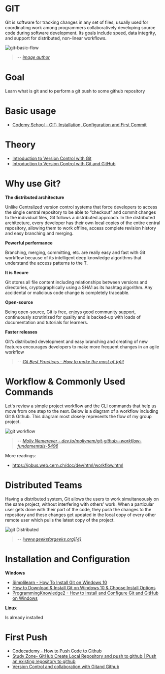 # GIT

Git is software for tracking changes in any set of files, usually used for coordinating work among programmers collaboratively developing source code during software development. Its goals include speed, data integrity, and support for distributed, non-linear workflows.

![git-basic-flow](https://securitypatterns.io/images/01-code-mgmt/overview.png)
> -- <cite>[image author][1]</cite>

# Goal

Learn what is git and to perform a git push to some github repository

# Basic usage

- [Codemy School - GIT: Installation, Configuration and First Commit](https://www.youtube.com/watch?v=QqP7YZlZEOo&ab_channel=CodemySchool)

# Theory

- [Introduction to Version Control with Git](https://warwick.ac.uk/research/rtp/sc/rse/training/introgit/introduction_to_version_control.pdf)
- [Introduction to Version Control with Git and GitHub](https://indico.cern.ch/event/814979/contributions/3401190/attachments/1831474/3105348/git_workshop.pdf)


# Why use Git?

**The distributed architecture**

Unlike Centralized version control systems that force developers to access the single central repository to be able to “checkout” and commit changes to the individual files, Git follows a distributed approach. In the distributed architecture, every developer has their own local copies of the entire central repository, allowing them to work offline, access complete revision history and easy branching and merging.

**Powerful performance**

Branching, merging, committing, etc. are really easy and fast with Git workflow because of its intelligent deep knowledge algorithms that understand the access patterns to the T.

**It is Secure**

Git stores all file content including relationships between versions and directories, cryptographically using a SHA1 as its hashtag algorithm. Any accidental or malicious code change is completely traceable.

**Open-source**

Being open-source, Git is free, enjoys good community support, continuously scrutinized for quality and is backed-up with loads of documentation and tutorials for learners.

**Faster releases**

Git’s distributed development and easy branching and creating of new features encourages developers to make more frequent changes in an agile workflow
> -- <cite>[Git Best Practices – How to make the most of (g)it][2]</cite>

# Workflow & Commonly Used Commands

Let's review a simple project workflow and the CLI commands that help us move from one step to the next. Below is a diagram of a workflow including Git & Github. This diagram most closely represents the flow of my group project.

![git workflow](https://i.ibb.co/YB1tBJ5/git-workflow.jpg)

> -- <cite>[Molly Nemerever - dev.to/mollynem/git-github--workflow-fundamentals-5496][3]</cite>

More readings:

- https://ipbus.web.cern.ch/doc/dev/html/workflow.html

# Distributed Teams

Having a distributed system, Git allows the users to work simultaneously on the same project, without interfering with others’ work. When a particular user gets done with their part of the code, they push the changes to the repository and these changes get updated in the local copy of every other remote user which pulls the latest copy of the project.

![git Distributed](https://media.geeksforgeeks.org/wp-content/uploads/20191203164948/Distributed-Version-Control-System.jpg)

> -- <cite>[www.geeksforgeeks.org][4]</cite>

# Installation and Configuration

**Windows**

- [Simplilearn - How To Install Git on Windows 10](https://www.youtube.com/watch?v=2j7fD92g-gE&ab_channel=Simplilearn)
- [How to Download & Install Git on Windows 10 & Choose Install Options](https://www.youtube.com/watch?v=nbFwejIsHlY&ab_channel=TheGrokShop)
- [ProgrammingKnowledge2 - How to Install and Configure Git and GitHub on Windows
](https://www.youtube.com/watch?v=J_Clau1bYco&ab_channel=ProgrammingKnowledge2)

**Linux**

Is already installed

# First Push

- [Codecademy - How to Push Code to Github](https://www.youtube.com/watch?v=wrb7Gge9yoE&ab_channel=Codecademy)
- [Study Zone- GitHub Create Local Repository and push to github | Push an existing repository to github](https://www.youtube.com/watch?v=vbQ2bYHxxEA&ab_channel=StudyZone)
- [Version Control and collaboration with Gitand Github](https://www.bu.edu/tech/files/2017/01/Version-Control-and-collaboration-with-Git.pdf)


[1]: https://securitypatterns.io/docs/01-code-mgmt-security-pattern/
[2]: https://drupalsun.com/shefali-shetty/2019/07/02/git-best-practices-%E2%80%93-how-make-most-git
[3]: https://dev.to/mollynem/git-github--workflow-fundamentals-5496
[4]: https://www.geeksforgeeks.org/git-features/
